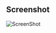 ## Screenshot

![ScreenShot](https://github.com/miguel-luiz-cap/AtividadeReactBarraNav/blob/main/screenshot/1.gif?raw=true)

